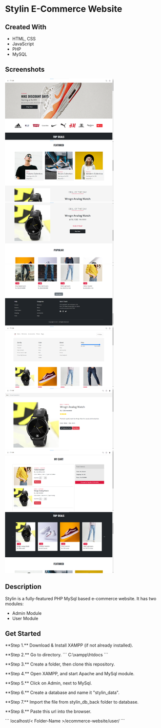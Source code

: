# Stylin E-Commerce Website

## Created With

- HTML, CSS
- JavaScript
- PHP
- MySQL

## Screenshots
<p>
<img src="project_images/ecom project (1).png" height=200/>
<img src="project_images/ecom project (2).png" height=200/>
<img src="project_images/ecom project (3).png" height=200/>
<img src="project_images/ecom project (4).png" height=200/>
<img src="project_images/ecom project (5).png" height=200/>
<img src="project_images/ecom project (6).png" height=200/>
<img src="project_images/ecom project (7).png" height=200/>
<img src="project_images/ecom project (8).png" height=200/>
</p>

## Description

Stylin is a fully-featured PHP MySql based e-commerce website. 
It has two modules:
- Admin Module
- User Module

## Get Started

<p>**Step 1.** Download & Install XAMPP (if not already installed).</p>
<p>**Step 2.** Go to directory.
```
C:\xampp\htdocs
```
</p>
<p>**Step 3.** Create a folder, then clone this repository.</p>
<p>**Step 4.** Open XAMPP, and start Apache and MySql module.</p>
<p>**Step 5.** Click on Admin, next to MySql.</p>
<p>**Step 6.** Create a database and name it "stylin_data".</p>
<p>**Step 7.** Import the file from stylin_db_back folder to database.</p>
<p>**Step 8.** Paste this url into the browser.</p>
```
localhost/< Folder-Name >/ecommerce-website/user/
```